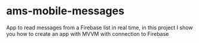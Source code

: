 # ams-mobile-messages
App to read messages from a Firebase list in real time, in this project I show you how to create an app with MVVM with connection to Firebase
